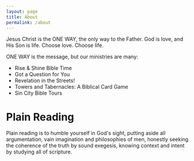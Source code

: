 ```yaml
---
layout: page
title: About
permalink: /about
---
```


Jesus Christ is the ONE WAY, the only way to the Father. God is love, and His Son is life. Choose love. Choose life.

ONE WAY is the message, but our ministries are many:

* Rise & Shine Bible Time
* Got a Question for You
* Revelation in the Streets!
* Towers and Tabernacles: A Biblical Card Game
* Sin City Bible Tours

# Plain Reading

Plain reading is to humble yourself in God's sight, putting aside all argumentation, vain imagination and philosophies of men, honestly seeking the coherence of the truth by sound exegesis, knowing context and intent by studying all of scripture.

